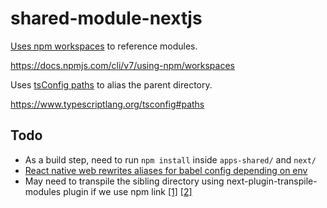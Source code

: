 # shared-module-nextjs

[Uses npm workspaces](https://github.com/mfbx9da4/shared-module-nextjs/blob/main/package.json#L4) to reference modules.

https://docs.npmjs.com/cli/v7/using-npm/workspaces

Uses [tsConfig paths](https://github.com/mfbx9da4/shared-module-nextjs/blob/main/next/tsconfig.json#L5) to alias the parent directory.

https://www.typescriptlang.org/tsconfig#paths

## Todo

- As a build step, need to run `npm install` inside `apps-shared/` and `next/`
- [React native web rewrites aliases for babel config depending on env](https://github.com/vercel/next.js/tree/master/examples/with-react-native-web)
- May need to transpile the sibling directory using next-plugin-transpile-modules plugin if we use npm link
  [[1]](https://github.com/vercel/next.js/issues/706) [[2]](https://www.npmjs.com/package/next-transpile-modules)
